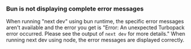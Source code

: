 ### Bun is not displaying complete error messages

When running "next dev" using bun runtime, the specific error messages aren't available and the error you get is "Error: An unexpected Turbopack error occurred. Please see the output of `next dev` for more details."
When running next dev using node, the error messages are displayed correctly.
